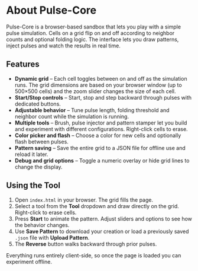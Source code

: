 # About Pulse-Core

Pulse-Core is a browser-based sandbox that lets you play with a simple pulse simulation. Cells on a grid flip on and off according to neighbor counts and optional folding logic. The interface lets you draw patterns, inject pulses and watch the results in real time.

## Features

- **Dynamic grid** – Each cell toggles between on and off as the simulation runs. The grid dimensions are based on your browser window (up to 500×500 cells) and the zoom slider changes the size of each cell.
- **Start/Stop controls** – Start, stop and step backward through pulses with dedicated buttons.
- **Adjustable behavior** – Tune pulse length, folding threshold and neighbor count while the simulation is running.
- **Multiple tools** – Brush, pulse injector and pattern stamper let you build and experiment with different configurations. Right-click cells to erase.
- **Color picker and flash** – Choose a color for new cells and optionally flash between pulses.
- **Pattern saving** – Save the entire grid to a JSON file for offline use and reload it later.
- **Debug and grid options** – Toggle a numeric overlay or hide grid lines to change the display.

## Using the Tool

1. Open `index.html` in your browser. The grid fills the page.
2. Select a tool from the **Tool** dropdown and draw directly on the grid. Right-click to erase cells.
3. Press **Start** to animate the pattern. Adjust sliders and options to see how the behavior changes.
4. Use **Save Pattern** to download your creation or load a previously saved `.json` file with **Upload Pattern**.
5. The **Reverse** button walks backward through prior pulses.

Everything runs entirely client-side, so once the page is loaded you can experiment offline.

